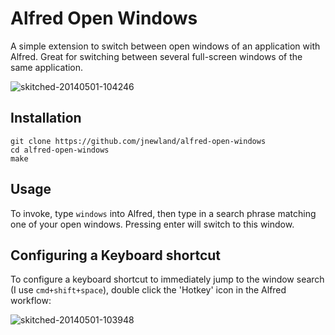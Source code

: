 # Alfred Open Windows

A simple extension to switch between open windows of an application with Alfred. Great for switching between several full-screen windows of the same application.

![skitched-20140501-104246](https://cloud.githubusercontent.com/assets/47/2855041/030a6c68-d158-11e3-9a5b-35215c32a8a3.jpg)

## Installation

    git clone https://github.com/jnewland/alfred-open-windows
    cd alfred-open-windows
    make

## Usage

To invoke, type `windows` into Alfred, then type in a search phrase matching one of your open windows. Pressing enter will switch to this window.

## Configuring a Keyboard shortcut

To configure a keyboard shortcut to immediately jump to the window search (I use `cmd+shift+space`), double click the 'Hotkey' icon in the Alfred workflow:

![skitched-20140501-103948](https://cloud.githubusercontent.com/assets/47/2855013/98b374e0-d157-11e3-8e97-365ea2c3de9a.jpg)
